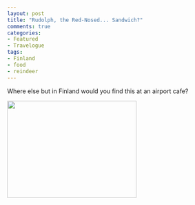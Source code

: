 ```yaml
---
layout: post
title: "Rudolph, the Red-Nosed... Sandwich?"
comments: true
categories:
- Featured
- Travelogue
tags:
- Finland
- food
- reindeer
---
```

Where else but in Finland would you find this at an airport cafe?

<a href="http://blog.lesterpickerphoto.com/wp-content/uploads/2012/02/photo1.jpg"><img class="size-medium wp-image-1986" title="photo" src="http://blog.lesterpickerphoto.com/wp-content/uploads/2012/02/photo1-300x225.jpg" alt="" width="300" height="225" /></a>